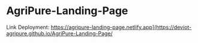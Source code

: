 # AgriPure-Landing-Page
Link Deployment: https://agripure-landing-page.netlify.app](https://deviot-agripure.github.io/AgriPure-Landing-Page/
